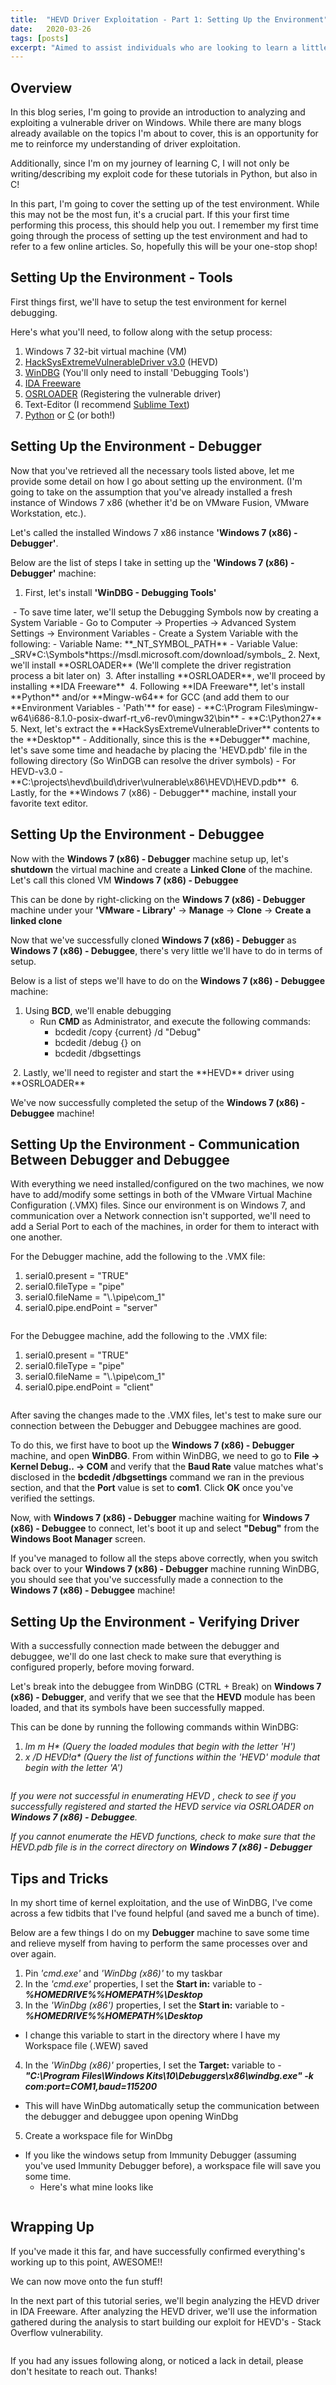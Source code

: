 ```yaml
---
title:  "HEVD Driver Exploitation - Part 1: Setting Up the Environment"
date:   2020-03-26
tags: [posts]
excerpt: "Aimed to assist individuals who are looking to learn a little about kernel exploitation. I welcome you to the 1st part of the tutorial series!"
---
```

Overview
---
In this blog series, I'm going to provide an introduction to analyzing and exploiting a vulnerable driver on Windows. While there are many blogs already available on the topics I'm about to cover, this is an opportunity for me to reinforce my understanding of driver exploitation. 

Additionally, since I'm on my journey of learning C, I will not only be writing/describing my exploit code for these tutorials in Python, but also in C!

In this part, I'm going to cover the setting up of the test environment. While this may not be the most fun, it's a crucial part. If this your first time performing this process, this should help you out. I remember my first time going through the process of setting up the test environment and had to refer to a few online articles. So, hopefully this will be your one-stop shop!

Setting Up the Environment - Tools
---
First things first, we'll have to setup the test environment for kernel debugging. 

Here's what you'll need, to follow along with the setup process:
1. Windows 7 32-bit virtual machine (VM)
2. [HackSysExtremeVulnerableDriver v3.0](https://github.com/hacksysteam/HackSysExtremeVulnerableDriver/releases) (HEVD)
3. [WinDBG](https://developer.microsoft.com/en-us/windows/downloads/windows-10-sdk/) (You'll only need to install 'Debugging Tools')
4. [IDA Freeware](https://samsclass.info/126/proj/idafree50.exe)
5. [OSRLOADER](http://www.osronline.com/article.cfm%5Earticle=157.htm) (Registering the vulnerable driver)
6. Text-Editor (I recommend [Sublime Text](https://www.sublimetext.com/3))
7. [Python](https://www.python.org/downloads/) or [C](http://mingw-w64.org/doku.php) (or both!)

Setting Up the Environment - Debugger
---
Now that you've retrieved all the necessary tools listed above, let me provide some detail on how I go about setting up the environment. (I'm going to take on the assumption that you've already installed a fresh instance of Windows 7 x86 (whether it'd be on VMware Fusion, VMware Workstation, etc.).

Let's called the installed Windows 7 x86 instance **'Windows 7 (x86) - Debugger'**.

Below are the list of steps I take in setting up the **'Windows 7 (x86) - Debugger'** machine:
1. First, let's install **'WinDBG - Debugging Tools'**
<img src="{{ site.url }}{{ site.baseurl }}/images/hevd-pt1/windbg-install.png" alt="">
- To save time later, we'll setup the Debugging Symbols now by creating a System Variable
	- Go to Computer -> Properties -> Advanced System Settings -> Environment Variables
	- Create a System Variable with the following:
		- Variable Name: **_NT_SYMBOL_PATH**
		- Variable Value: _SRV*C:\Symbols*https://msdl.microsoft.com/download/symbols_
2. Next, we'll install **OSRLOADER** (We'll complete the driver registration process a bit later on)
<img src="{{ site.url }}{{ site.baseurl }}/images/hevd-pt1/osrloader-install.png" alt="">
3. After installing **OSRLOADER**, we'll proceed by installing **IDA Freeware**  
<img src="{{ site.url }}{{ site.baseurl }}/images/hevd-pt1/ida-install.png" alt="">
4. Following **IDA Freeware**, let's install **Python** and/or **Mingw-w64** for GCC (and add them to our **Environment Variables - 'Path'** for ease)
	- **C:\Program Files\mingw-w64\i686-8.1.0-posix-dwarf-rt_v6-rev0\mingw32\bin**
	- **C:\Python27**  
<img src="{{ site.url }}{{ site.baseurl }}/images/hevd-pt1/c_py-install.png" alt="">
5. Next, let's extract the **HackSysExtremeVulnerableDriver** contents to the **Desktop**
	- Additionally, since this is the **Debugger** machine, let's save some time and headache by placing the 'HEVD.pdb' file in the following directory (So WinDGB can resolve the driver symbols)
		- For HEVD-v3.0 - **C:\projects\hevd\build\driver\vulnerable\x86\HEVD\HEVD.pdb**
<img src="{{ site.url }}{{ site.baseurl }}/images/hevd-pt1/hevd-pdb-path-dbgr.png" alt="">
6. Lastly, for the **Windows 7 (x86) - Debugger** machine, install your favorite text editor.

Setting Up the Environment - Debuggee
---
Now with the **Windows 7 (x86) - Debugger** machine setup up, let's **shutdown** the virtual machine and create a **Linked Clone** of the machine. Let's call this cloned VM **Windows 7 (x86) - Debuggee**

This can be done by right-clicking on the **Windows 7 (x86) - Debugger** machine under your **'VMware - Library'** -> **Manage** -> **Clone** -> **Create a linked clone**  
<img src="{{ site.url }}{{ site.baseurl }}/images/hevd-pt1/vm-linked-clone.png" alt="">

Now that we've successfully cloned **Windows 7 (x86) - Debugger** as **Windows 7 (x86) - Debuggee**, there's very little we'll have to do in terms of setup. 

Below is a list of steps we'll have to do on the **Windows 7 (x86) - Debuggee** machine:
1. Using **BCD**, we'll enable debugging
	- Run **CMD** as Administrator, and execute the following commands:
		- bcdedit /copy {current} /d "Debug"
		- bcdedit /debug {<String output from previous command>} on
		- bcdedit /dbgsettings
<img src="{{ site.url }}{{ site.baseurl }}/images/hevd-pt1/bcdedit-cmds.png" alt="">
2. Lastly, we'll need to register and start the **HEVD** driver using **OSRLOADER**
<img src="{{ site.url }}{{ site.baseurl }}/images/hevd-pt1/osrloader-hevd.png" alt="">

We've now successfully completed the setup of the **Windows 7 (x86) - Debuggee** machine!

Setting Up the Environment - Communication Between Debugger and Debuggee
---
With everything we need installed/configured on the two machines, we now have to add/modify some settings in both of the VMware Virtual Machine Configuration (.VMX) files. Since our environment is on Windows 7, and communication over a Network connection isn't supported, we'll need to add a Serial Port to each of the machines, in order for them to interact with one another.

For the Debugger machine, add the following to the .VMX file:
1. serial0.present = "TRUE"
2. serial0.fileType = "pipe"
3. serial0.fileName = "\\.\pipe\com_1"
4. serial0.pipe.endPoint = "server"  
<img src="{{ site.url }}{{ site.baseurl }}/images/hevd-pt1/debugger-vmx.png" alt="">

For the Debuggee machine, add the following to the .VMX file:
1. serial0.present = "TRUE"
2. serial0.fileType = "pipe"
3. serial0.fileName = "\\.\pipe\com_1"
4. serial0.pipe.endPoint = "client"  
<img src="{{ site.url }}{{ site.baseurl }}/images/hevd-pt1/debuggee-vmx.png" alt="">

After saving the changes made to the .VMX files, let's test to make sure our connection between the Debugger and Debuggee machines are good.

To do this, we first have to boot up the **Windows 7 (x86) - Debugger** machine, and open **WinDBG**. From within WinDBG, we need to go to **File -> Kernel Debug.. -> COM** and verify that the **Baud Rate** value matches what's disclosed in the **bcdedit /dbgsettings** command we ran in the previous section, and that the **Port** value is set to **com1**. Click **OK** once you've verified the settings.
<img src="{{ site.url }}{{ site.baseurl }}/images/hevd-pt1/windbg-com.png" alt="">

Now, with **Windows 7 (x86) - Debugger** machine waiting for **Windows 7 (x86) - Debuggee** to connect, let's boot it up and select **"Debug"** from the **Windows Boot Manager** screen.  
<img src="{{ site.url }}{{ site.baseurl }}/images/hevd-pt1/windows-boot-manager.png" alt="">

If you've managed to follow all the steps above correctly, when you switch back over to your **Windows 7 (x86) - Debugger** machine running WinDBG, you should see that you've successfully made a connection to the **Windows 7 (x86) - Debuggee** machine!
<img src="{{ site.url }}{{ site.baseurl }}/images/hevd-pt1/windbg-connect-success.png" alt="">

Setting Up the Environment - Verifying Driver
---
With a successfully connection made between the debugger and debuggee, we'll do one last check to make sure that everything is configured properly, before moving forward.

Let's break into the debuggee from WinDBG (CTRL + Break) on **Windows 7 (x86) - Debugger**, and verify that we see that the **HEVD** module has been loaded, and that its symbols have been successfully mapped.

This can be done by running the following commands within WinDBG:
1. _lm m H* (Query the loaded modules that begin with the letter 'H')_
2. _x /D HEVD!a* (Query the list of functions within the 'HEVD' module that begin with the letter 'A')_
<img src="{{ site.url }}{{ site.baseurl }}/images/hevd-pt1/hevd-pt1/enum-hevd-windbg.png" alt="">

_If you were not successful in enumerating HEVD , check to see if you successfully registered and started the HEVD service via OSRLOADER on **Windows 7 (x86) - Debuggee**._

_If you cannot enumerate the HEVD functions, check to make sure that the HEVD.pdb file is in the correct directory on **Windows 7 (x86) - Debugger**_

Tips and Tricks
---
In my short time of kernel exploitation, and the use of WinDBG, I've come across a few tidbits that I've found helpful (and saved me a bunch of time).

Below are a few things I do on my **Debugger** machine to save some time and relieve myself from having to perform the same processes over and over again.

1. Pin _'cmd.exe'_ and _'WinDbg (x86)'_ to my taskbar
2. In the _'cmd.exe'_ properties, I set the **Start in:** variable to - _**%HOMEDRIVE%%HOMEPATH%\Desktop**_
3. In the _'WinDbg (x86')_ properties, I set the **Start in:** variable to - _**%HOMEDRIVE%%HOMEPATH%\Desktop**_
- I change this variable to start in the directory where I have my Workspace file (.WEW) saved
4. In the _'WinDbg (x86)'_ properties, I set the **Target:** variable to - _**"C:\Program Files\Windows Kits\10\Debuggers\x86\windbg.exe" -k com:port=COM1,baud=115200**_
- This will have WinDbg automatically setup the communication between the debugger and debuggee upon opening WinDbg
5. Create a workspace file for WinDbg
- If you like the windows setup from Immunity Debugger (assuming you've used Immunity Debugger before), a workspace file will save you some time.
	- Here's what mine looks like
<img src="{{ site.url }}{{ site.baseurl }}/images/hevd-pt1/windbg-workspace.png" alt="">

Wrapping Up
---
If you've made it this far, and have successfully confirmed everything's working up to this point, AWESOME!!

We can now move onto the fun stuff!

In the next part of this tutorial series, we'll begin analyzing the HEVD driver in IDA Freeware. After analyzing the HEVD driver, we'll use the information gathered during the analysis to start building our exploit for HEVD's - Stack Overflow vulnerability.

<img src="{{ site.url }}{{ site.baseurl }}/images/hevd-pt1/showtime.png" alt="">

If you had any issues following along, or noticed a lack in detail, please don't hesitate to reach out. Thanks!